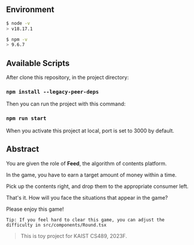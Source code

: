 ## Environment

```bash
$ node -v
> v18.17.1

$ npm -v
> 9.6.7
```

## Available Scripts

After clone this repository, in the project directory:

### `npm install --legacy-peer-deps`

Then you can run the project with this command:

### `npm run start`

When you activate this project at local, port is set to 3000 by default.

## Abstract

You are given the role of **Feed**, the algorithm of contents platform.

In the game, you have to earn a target amount of money within a time.

Pick up the contents right, and drop them to the appropriate consumer left.

That's it. How will you face the situations that appear in the game?

Please enjoy this game!

```
Tip: If you feel hard to clear this game, you can adjust the difficulty in src/components/Round.tsx
```

> This is toy project for KAIST CS489, 2023F.

